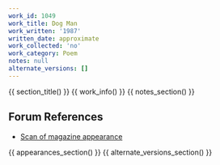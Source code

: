 ```yaml
---
work_id: 1049
work_title: Dog Man
work_written: '1987'
written_date: approximate
work_collected: 'no'
work_category: Poem
notes: null
alternate_versions: []
---
```


{{ section_title() }}
{{ work_info() }}
{{ notes_section() }}
## Forum References
- [Scan of magazine appearance](https://bukowskiforum.com/threads/nightmares-of-reason-1987-two-uncollected.11081/)

{{ appearances_section() }}
{{ alternate_versions_section() }}